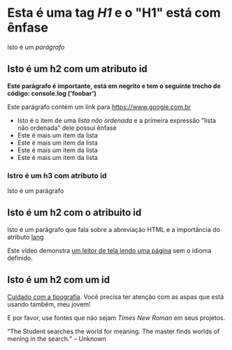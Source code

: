 <!DOCTYPE html>
<html lang="pt-br">
  <head>
    <link rel="stylesheet" href="https://gist.github.com/Kaioliveira1/a96515a700183658c8c338f32fb64602">
  </head>
   <body>
    <h1><strong>Esta é uma tag <em>H1</em> e o "H1" está com ênfase</strong></h1>
       <p>Isto é um <em>parágrafo</em></p>
    <h2><strong>Isto é um h2 com um atributo id</strong></h2>
       <p><b>Este parágrafo é importante, está em negrito e tem o seguinte trecho de código: console.log ('foobar')</b></p>
       <p>Este parágrafo contém um link para <a href="https://www.google.com.br">https://www.google.com.br</a>
       <ul>
         <li>Isto é o item de uma <em>lista não ordenada</em> e a primeira expressão "lista não ordenada" dele possui ênfase</li>
         <li>Este é mais um item da lista</li>
         <li>Este é mais um item da lista</li>
         <li>Este é mais um item da lista</li>
         <li>Este é mais um item da lista</li>
       </ul>
   <h3><strong>Istro é um h3 com atributo id</strong></h3>
       <p>Isto é um parágrafo</p>
   <h2><strong>Isto é um h2 com o atribuito id</strong></h2>
       <p>Isto é um parágrafo que fala sobre a abreviação HTML e a importância do atributo <a href=https://html.spec.whatwg.org/multipage/dom.html#the-lang-and-xml:lang-attributes">lang</a></p>
       <p>Este vídeo demonstra <a href="https://www.youtube.com/watch?v=NP94u7y_KkQ?">um leitor de tela lendo uma página</a> sem o idioma definido.</p>
   <h2><strong>Isto é um h2 com um id</strong></h2>
       <p><a href="https://smartquotesforsmartpeople.com/">Cuidado com a tipografia</a>. Você precisa ter atenção com as aspas que está usando também, meu jovem!</p>
       <p>E por favor, use fontes que não sejam <em>Times New Roman</em> em seus projetos.</p>
           <q>The Student searches the world for meaning. The master finds worlds of mening in the search.</q> – Unknown
  </body>
</html>
